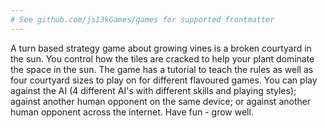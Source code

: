 ```yaml
---
# See github.com/js13kGames/games for supported frontmatter
---
```

A turn based strategy game about growing vines is a broken courtyard in the sun. You control how the tiles are cracked to help your plant dominate the space in the sun.
The game has a tutorial to teach the rules as well as four courtyard sizes to play on for different flavoured games.
You can play against the AI (4 different AI's with different skills and playing styles); against another human opponent on the same device; or against another human opponent across the internet.
Have fun - grow well.